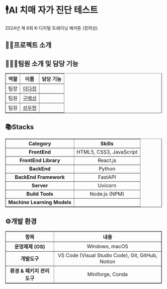 # 🕴️AI 치매 자가 진단 테스트
2024년 제 6회 K-디지털 트레이닝 해커톤 (장려상)
<!-- //////////////////////////////////////////////////////////////////////////////////////////////////////////////////////////// -->

## 👨‍🏫프로젝트 소개
#### 
#### 
<!-- //////////////////////////////////////////////////////////////////////////////////////////////////////////////////////////// -->

<!-- //////////////////////////////////////////////////////////////////////////////////////////////////////////////////////////// -->

<!-- <div style="padding: 20px; font-family: Arial, sans-serif;">
  <h2>🕰️ 개발기간</h2>
  <p><strong>시작 날짜 ~ 종료 날짜</strong></p>
  <ul style="list-style-type: none; padding: 0;">
    <li style="margin-bottom: 10px;">
      <span style="font-weight: bold;">
    </li>
  </ul>
</div> -->
<!-- //////////////////////////////////////////////////////////////////////////////////////////////////////////////////////////// -->

## 🧑‍🤝‍🧑팀원 소개 및 담당 기능

<div>
  <table border="1" style="width: 100%; border-collapse: collapse;">
    <thead>
      <tr>
        <th style="text-align: center;">역할</th>
        <th style="text-align: center;">이름</th>
        <th style="text-align: center;">담당 기능</th>
      </tr>
    </thead>
    <tbody>
      <tr>
        <td style="text-align: center;">팀장</td>
        <td style="text-align: center;"><a href="https://github.com/LXXDJ">이다정</a></td>
        <td>
        </td>
      </tr>
      <tr>
        <td style="text-align: center;">팀원</td>
        <td style="text-align: center;"><a href="https://github.com/KUYESUNG">구예성</a></td>
        <td>
        </td>
      </tr>
      <tr>
        <td style="text-align: center;">팀원</td>
        <td style="text-align: center;"><a href="https://github.com/sunguh0904">성우현</a></td>
        <td>
        </td>
      </tr>
    </tbody>
  </table>
</div>
<!-- //////////////////////////////////////////////////////////////////////////////////////////////////////////////////////////// -->

## 📚Stacks

<div>
  <table border="1" style="width: 100%; border-collapse: collapse;">
    <thead>
      <tr>
        <th style="text-align: center;">Category</th>
        <th style="text-align: center;">Skills</th>
      </tr>
    </thead>
    <tbody>
      <tr>
        <td style="text-align: center;"><strong>FrontEnd</strong></td>
        <td style="text-align: center;">
          HTML5, CSS3, JavaScript
        </td>
      </tr>
      <tr>
        <td style="text-align: center;"><strong>FrontEnd Library</strong></td>
        <td style="text-align: center;">
          React.js
        </td>
      </tr>
      <tr>
        <td style="text-align: center;"><strong>BackEnd</strong></td>
        <td style="text-align: center;">
          Python
        </td>
      </tr>
      <tr>
        <td style="text-align: center;"><strong>BackEnd Framework</strong></td>
        <td style="text-align: center;">
          FastAPI
        </td>
      </tr>
      <tr>
        <td style="text-align: center;"><strong>Server</strong></td>
        <td style="text-align: center;">
          Uvicorn
        </td>
      </tr>
      <tr>
        <td style="text-align: center;"><strong>Build Tools</strong></td>
        <td style="text-align: center;">
          Node.js (NPM)
        </td>
      </tr>
      <tr>
        <td style="text-align: center;"><strong>Machine Learning Models</strong></td>
        <td style="text-align: center;">
        </td>
      </tr>
    </tbody>
  </table>
</div>
<!-- //////////////////////////////////////////////////////////////////////////////////////////////////////////////////////////// -->

## ⚙️개발 환경

<div>
  <table border="1" style="width: 100%; border-collapse: collapse;">
    <thead>
      <tr>
        <th style="text-align: center;">항목</th>
        <th style="text-align: center;">내용</th>
      </tr>
    </thead>
    <tbody>
      <tr>
        <td style="text-align: center;"><strong>운영체제 (OS)</strong></td>
        <td style="text-align: center;">Windows, macOS</td>
      </tr>
      <tr>
        <td style="text-align: center;"><strong>개발도구</strong></td>
        <td style="text-align: center;">VS Code (Visual Studio Code), Git, GitHub, Notion</td>
      </tr>
      <tr>
        <td style="text-align: center;"><strong>환경 & 패키지 관리도구</strong></td>
        <td style="text-align: center;">Miniforge, Conda</td>
      </tr>
    </tbody>
  </table>
</div>
